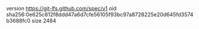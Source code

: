version https://git-lfs.github.com/spec/v1
oid sha256:0e625c812f8ddd47a6d7cfe56105f93bc97a8728225e20d645fd3574b3688fc0
size 2484

